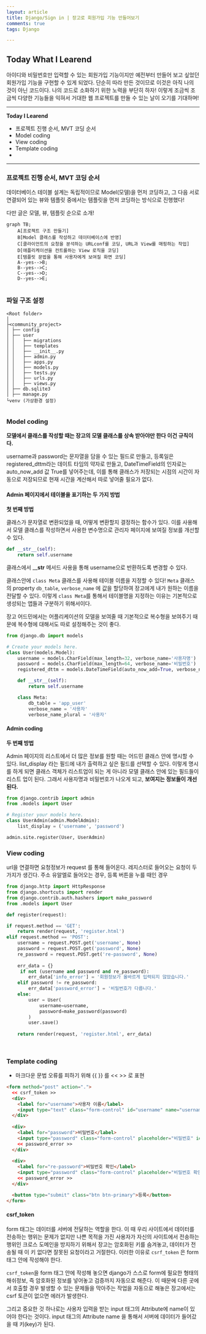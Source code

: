 ```yaml
---
layout: article
title: Django/Sign in | 장고로 회원가입 기능 만들어보기
comments: true
tags: Django

---
```


## **Today What I Learend**  

아이디와 비밀번호만 입력할 수 있는 회원가입 기능이지만 예전부터 만들어 보고 싶었던 회원가입 기능을 구현할 수 있게 되었다. 
단순히 따라 만든 것이므로 이것은 아직 나의 것이 아닌 코드이다.
나의 코드로 소화하기 위한 노력을 부단히 하자! 이렇게 조금씩 조금씩 다양한 기능들을 익혀서 거대한 웹 프로젝트를 만들 수 있는 날이 오기를 기대하며! 


---
**Today I Learend**
- 프로젝트 진행 순서, MVT 코딩 순서
- Model coding
- View coding
- Template coding
- 

---


### 프로젝트 진행 순서, MVT 코딩 순서

데이터베이스 테이블 설계는 독립적이므로 Model(모델)을 먼저 코딩하고, 그 다음 서로 연결되어 있는 뷰와 템플릿 중에서는 템플릿을 먼저 코딩하는 방식으로 진행했다!

다만 글은 모델, 뷰, 템플릿 순으로 소개!

```mermaid
graph TB;
    A[프로젝트 구조 만들기]
    B[Model 클래스를 작성하고 데이터베이스에 반영]
	C[클라이언트의 요청을 분석하는 URLconf를 코딩, URL과 View를 매핑하는 작업]    
	D[애플리케이션을 컨트롤하는 View 로직을 코딩]
    E[템플릿 문법을 통해 사용자에게 보여질 화면 코딩]	
    A--yes-->B;
    B--yes-->C;
    C--yes-->D;	
    D--yes-->E;
	
```


### 파일 구조 설정

```
<Root folder>
│
├<community_project>
│ ├── config
│ ├── user
│ │   ├── migrations
│ │   ├── templates
│ │   ├── __init__.py
│ │   ├── admin.py
│ │   ├── apps.py
│ │   ├── models.py
│ │   ├── tests.py
│ │   ├── urls.py
│ │   ├── views.py
│ ├── db.sqlite3
│ ├── manage.py
└venv (가상환경 설정)


```


### Model coding

**모델에서 클래스를 작성할 때는 장고의 모델 클래스를 상속 받아야만 한다 이건 규칙이다.**

username과 password는 문자열을 담을 수 있는 필드로 만들고, 등록일은 registered_dttm라는 데이트 타임의 약자로 만들고, DateTimeField의 인자로는 auto_now_add 값 True를 넣어주는데, 이를 통해 클래스가 저장되는 시점의 시간이 자동으로 저장되므로 현재 시간을 계산해서 따로 넣어줄 필요가 없다.


#### Admin 페이지에서 테이블을 표기하는 두 가지 방법

**첫 번째 방법**



클래스가 문자열로 변환되었을 때, 어떻게 변환할지 결정하는 함수가 있다. 이를 사용해서 모델 클래스를 작성하면서 사용한 변수명으로 관리자 페이지에 보여질 정보를 개선할 수 있다.

```python
def __str__(self):
	return self.username
```

클래스에서 ____str__ 메서드 사용을 통해 username으로 반환하도록 변경할 수 있다.


클래스안에 `class Meta` 클래스를 사용해 테이블 이름을 지정할 수 있다! `Meta` 클래스의 property `db_table`, `verbose_name` 에 값을 할당하여 장고에게 내가 원하는 이름을 전달할 수 있다.
이렇게 `class Meta`를 통해서 테이블명을 지정하는 이유는 기본적으로 생성되는 앱들과 구분하기 위해서이다.

장고 어드민에서는 어플리케이션의 모델을 보여줄 때 기본적으로 복수형을 보여주기 때문에 복수형에 대해서도 따로 설정해주는 것이 좋다.



```python
from django.db import models

# Create your models here.
class User(models.Model):
    username = models.CharField(max_length=32, verbose_name='사용자명')
    password = models.CharField(max_length=64, verbose_name='비밀번호')
    registered_dttm = models.DateTimeField(auto_now_add=True, verbose_name='등록일')

    def __str__(self):
        return self.username

    class Meta:
        db_table = 'app_user'
        verbose_name = '사용자'
        verbose_name_plural = '사용자'
```


#### Admin coding

**두 번째 방법**

Admin 페이지의 리스트에서 더 많은 정보를 원할 때는 어드민 클래스 안에 명시할 수 있다.
list_display 라는 필드에 내가 출력하고 싶은 필드를 선택할 수 있다. 이렇게 명시를 하게 되면 클래스 객체가 리스트업이 되는 게 아니라 모델 클래스 안에 있는 필드들이 리스트 업이 된다.
그래서 사용자명과 비밀번호가 나오게 되고, **보여지는 정보들이 개선된다.**

```python
from django.contrib import admin
from .models import User

# Register your models here.
class UserAdmin(admin.ModelAdmin):
    list_display = ('username', 'password')

admin.site.register(User, UserAdmin)

```


### View coding
url을 연결하면 요청정보가 request 를 통해 들어온다.
레지스터로 들어오는 요청이 두가지가 생긴다.
주소 유알엘로 들어오는 경우, 등록 버튼을 누를 때인 경우

		
```python
from django.http import HttpResponse
from django.shortcuts import render
from django.contrib.auth.hashers import make_password
from .models import User

def register(request):

if request.method == 'GET':
	return render(request, 'register.html')
elif request.method == 'POST':
	username = request.POST.get('username', None)
	password = request.POST.get('password', None)
	re_password = request.POST.get('re-password', None)
	
	err_data = {}	
	 if not (username and password and re_password):
		err_data['info_error'] = '회원정보가 올바르게 입력되지 않았습니다.'
	elif password != re_password:
		err_data['password_error'] = '비밀번호가 다릅니다.'
	else:
		user = User(
			username=username,
			password=make_password(password)
		)
		user.save()
		
	return render(request, 'register.html', err_data)
	
	
```




### Template coding

- 마크다운 문법 오류를 피하기 위해 {{ }} 를 << >> 로 표현

```html
<form method="post" action=".">
  << csrf_token >>
  <div>
    <label for="username">사용자 이름</label>
    <input type="text" class="form-control" id="username" name="username" placeholder="사용자 이름">
  </div>
  
  <div>
    <label for="password">비밀번호</label>
    <input type="password" class="form-control" placeholder="비밀번호" id="password" name="password">
    << password_error >>
  </div>
    
  <div>
    <label for="re-password">비밀번호 확인</label>
    <input type="password" class="form-control" placeholder="비밀번호 확인" id="re-password" name="re-password">
    << password_error >>
  </div>

  <button type="submit" class="btn btn-primary">등록</button>
</form>

```

#### csrf_token

form 태그는 데이터를 서버에 전달하는 역할을 한다. 이 때 우리 사이트에서 데이터를 전송하는 행위는 문제가 없지만 나쁜 목적을 가진 사용자가 자신의 사이트에서 전송하는 행위인 크로스 도메인을 방지하기 위해서 장고는 암호화된 키를 숨겨놓고, 데이터가 전송될 때 이 키 없다면 잘못된 요청이라고 거절한다. 이러한 이유로 `csrf_token` 은 form 태그 안에 작성해야 한다.  

`csrf_token`을 form 태그 안에 작성해 놓으면 django가 스스로 form에 필요한 형태의 해쉬정보, 즉 암호화된 정보를 넣어놓고 검증까지 자동으로 해준다. 이 때문에 다른 곳에서 호출할 경우 발생할 수 있는 문제들을 막아주는 작업을 자동으로 해놓은 장고에서는 csrf 토큰이 없으면 에러가 발생한다.  

그리고 중요한 것 하나로는 사용자 입력을 받는 input 태그의 Attribute에 name이 있어야 한다는 것이다. input 태그의 Attribute name 을 통해서 서버에 데이터가 들어갔을 때 키(key)가 된다.

